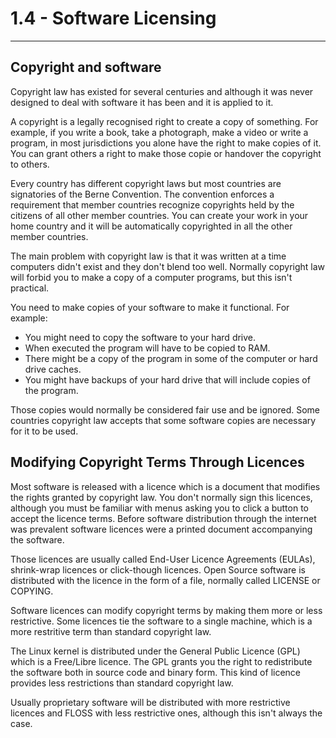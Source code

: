 # 1.4 - Software Licensing
--------------------------

## Copyright and software
Copyright law has existed for several centuries and although it was never designed to deal with software it has been and it is applied to it.

A copyright is a legally recognised right to create a copy of something. For example, if you write a book, take a photograph, make a video or write a program, in most jurisdictions you alone have the right to make copies of it. You can grant others a right to make those copie or handover the copyright to others.

Every country has different copyright laws but most countries are signatories of the Berne Convention. The convention enforces a requirement that member countries recognize copyrights held by the citizens of all other member countries. You can create your work in your home country and it will be automatically copyrighted in all the other member countries.

The main problem with copyright law is that it was written at a time computers didn't exist and they don't blend too well. Normally copyright law will forbid you to make a copy of a computer programs, but this isn't practical.

You need to make copies of your software to make it functional. For example:

* You might need to copy the software to your hard drive.
* When executed the program will have to be copied to RAM.
* There might be a copy of the program in some of the computer or hard drive caches.
* You might have backups of your hard drive that will include copies of the program.

Those copies would normally be considered fair use and be ignored. Some countries copyright law accepts that some software copies are necessary for it to be used.

## Modifying Copyright Terms Through Licences
Most software is released with a licence which is a document that modifies the rights granted by copyright law. You don't normally sign this licences, although you must be familiar with menus asking you to click a button to accept the licence terms. Before software distribution through the internet was prevalent software licences were a printed document accompanying the software.

Those licences are usually called End-User Licence Agreements (EULAs), shrink-wrap licences or click-though licences. Open Source software is distributed with the licence in the form of a file, normally called LICENSE or COPYING.

Software licences can modify copyright terms by making them more or less restrictive. Some licences tie the software to a single machine, which is a more restritive term than standard copyright law.

The Linux kernel is distributed under the General Public Licence (GPL) which is a Free/Libre licence. The GPL grants you the right to redistribute the software both in source code and binary form. This kind of licence provides less restrictions than standard copyright law.

Usually proprietary software will be distributed with more restrictive licences and FLOSS with less restrictive ones, although this isn't always the case.